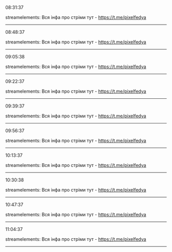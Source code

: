 08:31:37

streamelements: Вся інфа про стріми тут - https://t.me/pixelfedya

---

08:48:37

streamelements: Вся інфа про стріми тут - https://t.me/pixelfedya

---

09:05:38

streamelements: Вся інфа про стріми тут - https://t.me/pixelfedya

---

09:22:37

streamelements: Вся інфа про стріми тут - https://t.me/pixelfedya

---

09:39:37

streamelements: Вся інфа про стріми тут - https://t.me/pixelfedya

---

09:56:37

streamelements: Вся інфа про стріми тут - https://t.me/pixelfedya

---

10:13:37

streamelements: Вся інфа про стріми тут - https://t.me/pixelfedya

---

10:30:38

streamelements: Вся інфа про стріми тут - https://t.me/pixelfedya

---

10:47:37

streamelements: Вся інфа про стріми тут - https://t.me/pixelfedya

---

11:04:37

streamelements: Вся інфа про стріми тут - https://t.me/pixelfedya

---

